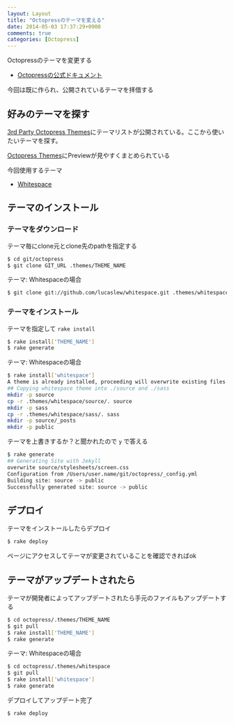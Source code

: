 ```yaml
---
layout: Layout
title: "Octopressのテーマを変える"
date: 2014-05-03 17:37:29+0900
comments: true
categories: [Octopress]
---
```


Octopressのテーマを変更する

* [Octopressの公式ドキュメント](http://octopress.org/docs/theme/)

今回は既に作られ、公開されているテーマを拝借する

## 好みのテーマを探す
[3rd Party Octopress Themes](https://github.com/imathis/octopress/wiki/3rd-Party-Octopress-Themes)にテーマリストが公開されている。ここから使いたいテーマを探す。

[Octopress Themes](http://opthemes.com/)にPreviewが見やすくまとめられている

今回使用するテーマ

* [Whitespace](https://github.com/lucaslew/whitespace)

## テーマのインストール
### テーマをダウンロード
テーマ毎にclone元とclone先のpathを指定する

```bash
$ cd git/octopress
$ git clone GIT_URL .themes/THEME_NAME
```

テーマ: Whitespaceの場合

```bash
$ git clone git://github.com/lucaslew/whitespace.git .themes/whitespace
```

### テーマをインストール
テーマを指定して ```rake install```

```bash
$ rake install['THEME_NAME']
$ rake generate
```

テーマ: Whitespaceの場合

```bash
$ rake install['whitespace']
A theme is already installed, proceeding will overwrite existing files. Are you sure? [y/n] y
## Copying whitespace theme into ./source and ./sass
mkdir -p source
cp -r .themes/whitespace/source/. source
mkdir -p sass
cp -r .themes/whitespace/sass/. sass
mkdir -p source/_posts
mkdir -p public
```
テーマを上書きするか？と聞かれたので ```y``` で答える

```bash
$ rake generate
## Generating Site with Jekyll
overwrite source/stylesheets/screen.css 
Configuration from /Users/user.name/git/octopress/_config.yml
Building site: source -> public
Successfully generated site: source -> public
```

## デプロイ
テーマをインストールしたらデプロイ

```bash
$ rake deploy
```
ページにアクセスしてテーマが変更されていることを確認できればok


## テーマがアップデートされたら
テーマが開発者によってアップデートされたら手元のファイルもアップデートする

```bash
$ cd octopress/.themes/THEME_NAME
$ git pull
$ rake install['THEME_NAME']
$ rake generate
```

テーマ: Whitespaceの場合

```bash
$ cd octopress/.themes/whitespace
$ git pull
$ rake install['whitespace']
$ rake generate
```

デプロイしてアップデート完了

```bash
$ rake deploy
```
